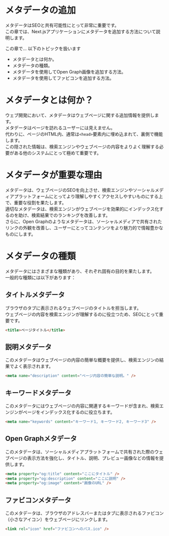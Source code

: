 # メタデータの追加
メタデータはSEOと共有可能性にとって非常に重要です。  
この章では、Next.jsアプリケーションにメタデータを追加する方法について説明します。  

この章で... 以下のトピックを扱います
- メタデータとは何か。
- メタデータの種類。
- メタデータを使用してOpen Graph画像を追加する方法。
- メタデータを使用してファビコンを追加する方法。

# メタデータとは何か？
ウェブ開発において、メタデータはウェブページに関する追加情報を提供します。  
メタデータはページを訪れるユーザーには見えません。  
代わりに、ページのHTML内、通常は`<head>`要素内に埋め込まれて、裏側で機能します。  
この隠された情報は、検索エンジンやウェブページの内容をよりよく理解する必要がある他のシステムにとって極めて重要です。  

# メタデータが重要な理由
メタデータは、ウェブページのSEOを向上させ、検索エンジンやソーシャルメディアプラットフォームにとってより理解しやすくアクセスしやすいものにする上で、重要な役割を果たします。  
適切なメタデータは、検索エンジンがウェブページを効果的にインデックス化するのを助け、検索結果でのランキングを改善します。  
さらに、Open Graphのようなメタデータは、ソーシャルメディアで共有されたリンクの外観を改善し、ユーザーにとってコンテンツをより魅力的で情報豊かなものにします。  

# メタデータの種類
メタデータにはさまざまな種類があり、それぞれ固有の目的を果たします。  
一般的な種類には以下があります：  

## タイトルメタデータ
ブラウザのタブに表示されるウェブページのタイトルを担当します。  
ウェブページの内容を検索エンジンが理解するのに役立つため、SEOにとって重要です。  

```html
<title>ページタイトル</title>
```

## 説明メタデータ
このメタデータはウェブページの内容の簡単な概要を提供し、検索エンジンの結果でよく表示されます。  

```html
<meta name="description" content="ページ内容の簡単な説明。" />
```

## キーワードメタデータ
このメタデータにはウェブページの内容に関連するキーワードが含まれ、検索エンジンがページをインデックス化するのに役立ちます。

```html
<meta name="keywords" content="キーワード1, キーワード2, キーワード3" />
```

## Open Graphメタデータ
このメタデータは、ソーシャルメディアプラットフォームで共有された際のウェブページの表示方法を強化し、タイトル、説明、プレビュー画像などの情報を提供します。  

```html
<meta property="og:title" content="ここにタイトル" />
<meta property="og:description" content="ここに説明" />
<meta property="og:image" content="画像のURL" />
```

## ファビコンメタデータ
このメタデータは、ブラウザのアドレスバーまたはタブに表示されるファビコン（小さなアイコン）をウェブページにリンクします。  
```html
<link rel="icon" href="ファビコンへのパス.ico" />
```

